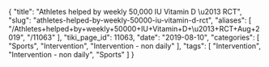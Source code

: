 {
    "title": "Athletes helped by weekly 50,000 IU Vitamin D \u2013 RCT",
    "slug": "athletes-helped-by-weekly-50000-iu-vitamin-d-rct",
    "aliases": [
        "/Athletes+helped+by+weekly+50000+IU+Vitamin+D+\u2013+RCT+Aug+2019",
        "/11063"
    ],
    "tiki_page_id": 11063,
    "date": "2019-08-10",
    "categories": [
        "Sports",
        "Intervention",
        "Intervention - non daily"
    ],
    "tags": [
        "Intervention",
        "Intervention - non daily",
        "Sports"
    ]
}